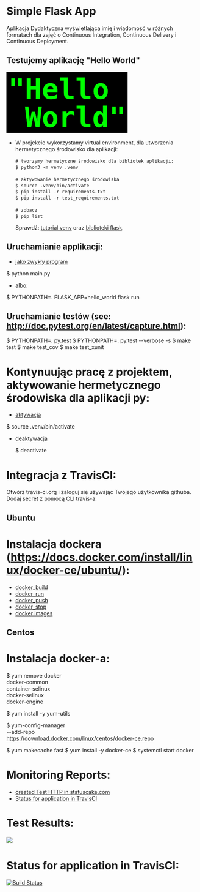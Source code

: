 # Simple Flask App

Aplikacja Dydaktyczna wyświetlająca imię i wiadomość w różnych formatach dla zajęć
o Continuous Integration, Continuous Delivery i Continuous Deployment.

## Testujemy aplikację "Hello World"

![Hello World](./image/indeks.png)

- W projekcie wykorzystamy virtual environment, dla utworzenia hermetycznego środowisko dla aplikacji:

  ```
  # tworzymy hermetyczne środowisko dla bibliotek aplikacji:
  $ python3 -m venv .venv

  # aktywowanie hermetycznego środowiska
  $ source .venv/bin/activate
  $ pip install -r requirements.txt
  $ pip install -r test_requirements.txt

  # zobacz
  $ pip list
  ```

  Sprawdź: [tutorial venv](https://docs.python.org/3/tutorial/venv.html) oraz [biblioteki flask](http://flask.pocoo.org).

## Uruchamianie applikacji:


  * [jako zwykły program](jako-zwykły-program)

  $ python main.py

  * [albo](albo):

  $ PYTHONPATH=. FLASK_APP=hello_world flask run

## Uruchamianie testów (see: http://doc.pytest.org/en/latest/capture.html):


  $ PYTHONPATH=. py.test
  $ PYTHONPATH=. py.test --verbose -s
  $ make test
  $ make test_cov
  $ make test_xunit


# Kontynuując pracę z projektem, aktywowanie hermetycznego środowiska dla aplikacji py:

* [aktywacja](actyvacja)

$ source .venv/bin/activate

* [deaktywacja](deaktywacja)

  $ deactivate

# Integracja z TravisCI:

 Otwórz travis-ci.org i zaloguj się używając Twojego użytkownika githuba.
 Dodaj secret z pomocą CLI travis-a:

## Ubuntu

# Instalacja dockera (https://docs.docker.com/install/linux/docker-ce/ubuntu/):

* [docker_build](docker_buil)
* [docker_run](docker_run)
* [docker_push](docker_push)
* [docker_stop](docker_stop)
* [docker images](docker-images)

## Centos

# Instalacja docker-a:

  $ yum remove docker \
        docker-common \
        container-selinux \
        docker-selinux \
        docker-engine

  $ yum install -y yum-utils

  $ yum-config-manager \
      --add-repo \
      https://download.docker.com/linux/centos/docker-ce.repo

  $ yum makecache fast
  $ yum install -y docker-ce
  $ systemctl start docker

  # Monitoring Reports:

  * [created Test HTTP in statuscake.com](created-Test-HTTP-in-www.statuscake.com)
  * [Status for application in TravisCI](Status-for-application-in-TravisCI)

  # Test Results:

  <a href="https://www.statuscake.com" title="Website Uptime Monitoring"><img src="https://app.statuscake.com/button/index.php?Track=RD6iqYHdjI&Days=1&Design=1" /></a>

  # Status for application in TravisCI:

  [![Build Status](https://www.travis-ci.org/korzeniowska18/se_hello_printer_app.svg?branch=master)](https://www.travis-ci.org/korzeniowska18/se_hello_printer_app)
